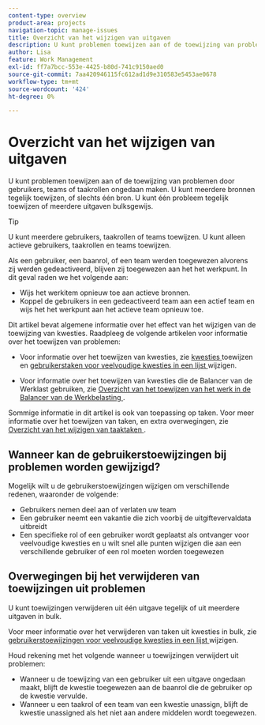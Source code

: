 ```yaml
---
content-type: overview
product-area: projects
navigation-topic: manage-issues
title: Overzicht van het wijzigen van uitgaven
description: U kunt problemen toewijzen aan of de toewijzing van problemen door gebruikers, teams of taakrollen ongedaan maken. U kunt meerdere bronnen tegelijk toewijzen, of slechts één bron. U kunt één probleem tegelijk toewijzen of meerdere uitgaven bulksgewijs.
author: Lisa
feature: Work Management
exl-id: ff7a7bcc-553e-4425-b80d-741c9150aed0
source-git-commit: 7aa420946115fc612ad1d9e310583e5453ae0678
workflow-type: tm+mt
source-wordcount: '424'
ht-degree: 0%

---
```


# Overzicht van het wijzigen van uitgaven

U kunt problemen toewijzen aan of de toewijzing van problemen door gebruikers, teams of taakrollen ongedaan maken. U kunt meerdere bronnen tegelijk toewijzen, of slechts één bron. U kunt één probleem tegelijk toewijzen of meerdere uitgaven bulksgewijs.

>[!TIP]
>
>U kunt meerdere gebruikers, taakrollen of teams toewijzen. U kunt alleen actieve gebruikers, taakrollen en teams toewijzen.
>
>Als een gebruiker, een baanrol, of een team werden toegewezen alvorens zij werden gedeactiveerd, blijven zij toegewezen aan het het werkpunt. In dit geval raden we het volgende aan:
>
>* Wijs het werkitem opnieuw toe aan actieve bronnen.
>* Koppel de gebruikers in een gedeactiveerd team aan een actief team en wijs het het werkpunt aan het actieve team opnieuw toe.

Dit artikel bevat algemene informatie over het effect van het wijzigen van de toewijzing van kwesties. Raadpleeg de volgende artikelen voor informatie over het toewijzen van problemen:

* Voor informatie over het toewijzen van kwesties, zie [ kwesties ](../../../manage-work/issues/manage-issues/assign-issues.md) toewijzen en [ gebruikerstaken voor veelvoudige kwesties in een lijst ](../../../manage-work/issues/manage-issues/edit-assignments-for-multiple-issues.md) wijzigen.

* Voor informatie over het toewijzen van kwesties die de Balancer van de Werklast gebruiken, zie [ Overzicht van het toewijzen van het werk in de Balancer van de Werkbelasting ](../../../resource-mgmt/workload-balancer/assign-work-in-workload-balancer.md).

Sommige informatie in dit artikel is ook van toepassing op taken. Voor meer informatie over het toewijzen van taken, en extra overwegingen, zie [ Overzicht van het wijzigen van taaktaken ](../../../manage-work/tasks/assign-tasks/modify-task-assignments-overview.md).

## Wanneer kan de gebruikerstoewijzingen bij problemen worden gewijzigd?

Mogelijk wilt u de gebruikerstoewijzingen wijzigen om verschillende redenen, waaronder de volgende:

* Gebruikers nemen deel aan of verlaten uw team
* Een gebruiker neemt een vakantie die zich voorbij de uitgiftevervaldata uitbreidt
* Een specifieke rol of een gebruiker wordt geplaatst als ontvanger voor veelvoudige kwesties en u wilt snel alle punten wijzigen die aan een verschillende gebruiker of een rol moeten worden toegewezen

## Overwegingen bij het verwijderen van toewijzingen uit problemen

U kunt toewijzingen verwijderen uit één uitgave tegelijk of uit meerdere uitgaven in bulk.

Voor meer informatie over het verwijderen van taken uit kwesties in bulk, zie [ gebruikerstoewijzingen voor veelvoudige kwesties in een lijst ](../../../manage-work/issues/manage-issues/edit-assignments-for-multiple-issues.md) wijzigen.

Houd rekening met het volgende wanneer u toewijzingen verwijdert uit problemen:

* Wanneer u de toewijzing van een gebruiker uit een uitgave ongedaan maakt, blijft de kwestie toegewezen aan de baanrol die de gebruiker op de kwestie vervulde.
* Wanneer u een taakrol of een team van een kwestie unassign, blijft de kwestie unassigned als het niet aan andere middelen wordt toegewezen.

